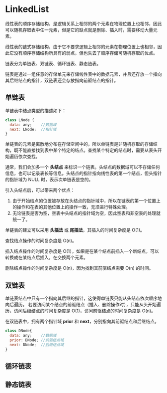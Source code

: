 # LinkedList

线性表的顺序存储结构，是逻辑关系上相邻的两个元素在物理位置上也相邻，因此可以随机存取表中任一元素，但是它的缺点就是删除、插入时，需要移动大量元素。

线性表的链式存储结构，由于它不要求逻辑上相邻的元素在物理位置上也相邻，因此它没有顺序存储结构所具有的弱点，但也失去了顺序存储可随机存取的优点。

链表分为单链表、双链表、循环链表、静态链表。

链表是通过一组任意的存储单元来存储线性表中的数据元素，并且还存放一个指向其后继结点的指针，双链表还会存放指向前驱结点的指针。

## 单链表

单链表中结点类型的描述如下：

```javascript
class LNode {
  data: any;    //数据域
  next: LNode;  //指针域
}
```

单链表的元素是离散地分布在存储空间中的，所以单链表是非随机存取的存储结构，既不能直接找到表中某个特定的结点。查找某个特定的结点时，需要从表头开始遍历依次查找。

通常，我们会加多一个 **头结点** 来标识一个链表。头结点的数据域可以不存储任何信息，也可以记录表长等信息。头结点的指针指向线性表的第一个结点，但头指针的指针域为 NULL 时，表示次单链表是空的。

引入头结点后，可以带来两个优点：

1. 由于开始结点的位置被存放在头结点的指针域中，所以在链表的第一个位置上的操作和在表的其他位置上的操作一致，无须进行特殊处理。
2. 无论链表是否为空，空表中头结点的指针域为空，因此空表和非空表的处理就统一了。

单链表的建立可以采用 **头插法** 或 **尾插法**，其插入的时间复杂度是 O(1)。

查找结点操作的时间复杂度是 O(n)。

插入结点操作的时间复杂度是 O(1），如果是在某个结点前插入一个新结点，可以转换成在某结点后插入，在交换两个元素。

删除结点操作的时间复杂度是 O(n)，因为找到其前驱结点需要 O(n) 的时间。

## 双链表

单链表结点中只有一个指向其后继的指针，这使得单链表只能从头结点依次顺序地向后遍历。
若要访问某个结点的前驱结点（插入、删除操作时），只能从头开始遍历，访问后继结点的时间复杂度是 O(1)，访问前驱结点的时间复杂度是 O(n)。

在双链表中，拥有两个指针域 **prior** 和 **next**，分别指向其前驱结点和后继结点。

```javascript
class DNode{
  data: any;    //数据域
  prior: DNode; //前驱结点域
  next: DNode;  //后继结点域
}
```

## 循环链表

## 静态链表
